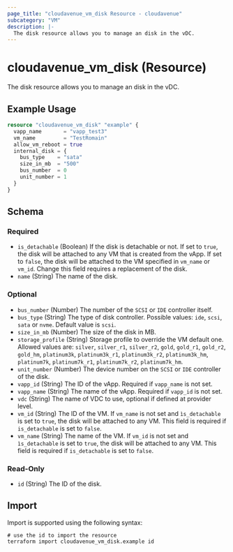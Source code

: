 ```yaml
---
page_title: "cloudavenue_vm_disk Resource - cloudavenue"
subcategory: "VM"
description: |-
  The disk resource allows you to manage an disk in the vDC.
---
```


# cloudavenue_vm_disk (Resource)

The disk resource allows you to manage an disk in the vDC.

## Example Usage

```terraform
resource "cloudavenue_vm_disk" "example" {
  vapp_name       = "vapp_test3"
  vm_name         = "TestRomain"
  allow_vm_reboot = true
  internal_disk = {
    bus_type    = "sata"
    size_in_mb  = "500"
    bus_number  = 0
    unit_number = 1
  }
}
```

<!-- schema generated by tfplugindocs -->
## Schema

### Required

- `is_detachable` (Boolean) If the disk is detachable or not. If set to `true`, the disk will be attached to any VM that is created from the vApp. If set to `false`, the disk will be attached to the VM specified in `vm_name` or `vm_id`. Change this field requires a replacement of the disk.
- `name` (String) The name of the disk.

### Optional

- `bus_number` (Number) The number of the `SCSI` or `IDE` controller itself.
- `bus_type` (String) The type of disk controller. Possible values: `ide`, `scsi`, `sata` or `nvme`. Default value is `scsi`.
- `size_in_mb` (Number) The size of the disk in MB.
- `storage_profile` (String) Storage profile to override the VM default one. Allowed values are: `silver`, `silver_r1`, `silver_r2`, `gold`, `gold_r1`, `gold_r2`, `gold_hm`, `platinum3k`, `platinum3k_r1`, `platinum3k_r2`, `platinum3k_hm`, `platinum7k`, `platinum7k_r1`, `platinum7k_r2`, `platinum7k_hm`.
- `unit_number` (Number) The device number on the `SCSI` or `IDE` controller of the disk.
- `vapp_id` (String) The ID of the vApp. Required if `vapp_name` is not set.
- `vapp_name` (String) The name of the vApp. Required if `vapp_id` is not set.
- `vdc` (String) The name of VDC to use, optional if defined at provider level.
- `vm_id` (String) The ID of the VM. If `vm_name` is not set and `ìs_detachable` is set to `true`, the disk will be attached to any VM. This field is required if `is_detachable` is set to `false`.
- `vm_name` (String) The name of the VM. If `vm_id` is not set and `ìs_detachable` is set to `true`, the disk will be attached to any VM. This field is required if `is_detachable` is set to `false`.

### Read-Only

- `id` (String) The ID of the disk.

## Import

Import is supported using the following syntax:
```shell
# use the id to import the resource
terraform import cloudavenue_vm_disk.example id
```